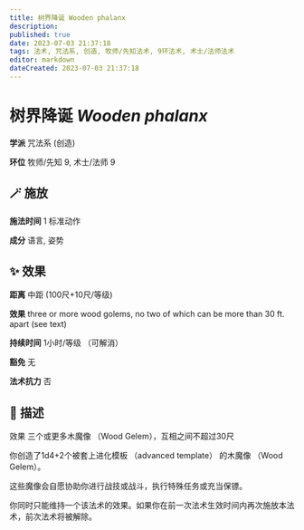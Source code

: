```yaml
---
title: 树界降诞 Wooden phalanx
description: 
published: true
date: 2023-07-03 21:37:18
tags: 法术, 咒法系, 创造, 牧师/先知法术, 9环法术, 术士/法师法术
editor: markdown
dateCreated: 2023-07-03 21:37:18
---
```


# **树界降诞** *Wooden phalanx*

**学派** 咒法系 (创造) 

**环位** 牧师/先知 9, 术士/法师 9

## 🪄 施放

**施法时间** 1 标准动作

**成分** 语言, 姿势

## ✨ 效果  

**距离** 中距 (100尺+10尺/等级) 

**效果** three or more wood golems, no two of which can be more than 30 ft. apart (see text) 

**持续时间** 1小时/等级 （可解消） 

**豁免** 无

**法术抗力** 否

## 📖 描述

效果          三个或更多木魔像 （Wood Gelem），互相之间不超过30尺

你创造了1d4+2个被套上进化模板 （advanced template） 的木魔像 （Wood Gelem）。

这些魔像会自愿协助你进行战技或战斗，执行特殊任务或充当保镖。

你同时只能维持一个该法术的效果。如果你在前一次法术生效时间内再次施放本法术，前次法术将被解除。
    